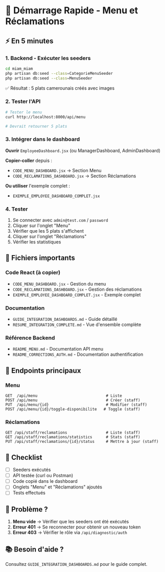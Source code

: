 # 🚀 Démarrage Rapide - Menu et Réclamations

## ⚡ En 5 minutes

### 1. Backend - Exécuter les seeders

```bash
cd miam_miam
php artisan db:seed --class=CategorieMenuSeeder
php artisan db:seed --class=MenuSeeder
```

✅ Résultat : 5 plats camerounais créés avec images

### 2. Tester l'API

```bash
# Tester le menu
curl http://localhost:8000/api/menu

# Devrait retourner 5 plats
```

### 3. Intégrer dans le dashboard

**Ouvrir** `EmployeeDashboard.jsx` (ou ManagerDashboard, AdminDashboard)

**Copier-coller** depuis :
- `CODE_MENU_DASHBOARD.jsx` → Section Menu
- `CODE_RECLAMATIONS_DASHBOARD.jsx` → Section Réclamations

**Ou utiliser** l'exemple complet :
- `EXEMPLE_EMPLOYEE_DASHBOARD_COMPLET.jsx`

### 4. Tester

1. Se connecter avec `admin@test.com` / `password`
2. Cliquer sur l'onglet "Menu"
3. Vérifier que les 5 plats s'affichent
4. Cliquer sur l'onglet "Réclamations"
5. Vérifier les statistiques

## 📁 Fichiers importants

### Code React (à copier)
- `CODE_MENU_DASHBOARD.jsx` - Gestion du menu
- `CODE_RECLAMATIONS_DASHBOARD.jsx` - Gestion des réclamations
- `EXEMPLE_EMPLOYEE_DASHBOARD_COMPLET.jsx` - Exemple complet

### Documentation
- `GUIDE_INTEGRATION_DASHBOARDS.md` - Guide détaillé
- `RESUME_INTEGRATION_COMPLETE.md` - Vue d'ensemble complète

### Référence Backend
- `README_MENU.md` - Documentation API menu
- `README_CORRECTIONS_AUTH.md` - Documentation authentification

## 🔌 Endpoints principaux

### Menu
```
GET  /api/menu                              # Liste
POST /api/menu                              # Créer (staff)
PUT  /api/menu/{id}                         # Modifier (staff)
POST /api/menu/{id}/toggle-disponibilite   # Toggle (staff)
```

### Réclamations
```
GET /api/staff/reclamations                 # Liste (staff)
GET /api/staff/reclamations/statistics      # Stats (staff)
PUT /api/staff/reclamations/{id}/status     # Mettre à jour (staff)
```

## 🎯 Checklist

- [ ] Seeders exécutés
- [ ] API testée (curl ou Postman)
- [ ] Code copié dans le dashboard
- [ ] Onglets "Menu" et "Réclamations" ajoutés
- [ ] Tests effectués

## 🐛 Problème ?

1. **Menu vide** → Vérifier que les seeders ont été exécutés
2. **Erreur 401** → Se reconnecter pour obtenir un nouveau token
3. **Erreur 403** → Vérifier le rôle via `/api/diagnostic/auth`

## 📚 Besoin d'aide ?

Consultez `GUIDE_INTEGRATION_DASHBOARDS.md` pour le guide complet.
